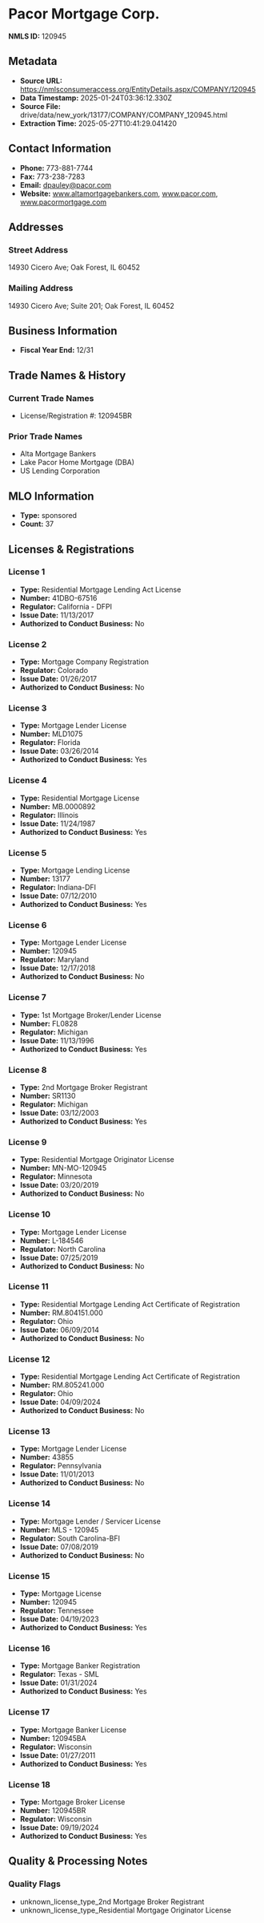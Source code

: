 # Pacor Mortgage Corp.

**NMLS ID:** 120945

## Metadata
- **Source URL:** https://nmlsconsumeraccess.org/EntityDetails.aspx/COMPANY/120945
- **Data Timestamp:** 2025-01-24T03:36:12.330Z
- **Source File:** drive/data/new_york/13177/COMPANY/COMPANY_120945.html
- **Extraction Time:** 2025-05-27T10:41:29.041420

## Contact Information
- **Phone:** 773-881-7744
- **Fax:** 773-238-7283
- **Email:** dpauley@pacor.com
- **Website:** www.altamortgagebankers.com, www.pacor.com, www.pacormortgage.com

## Addresses
### Street Address
14930 Cicero Ave; Oak Forest, IL 60452

### Mailing Address
14930 Cicero Ave; Suite 201; Oak Forest, IL 60452

## Business Information
- **Fiscal Year End:** 12/31

## Trade Names & History
### Current Trade Names
- License/Registration #: 120945BR

### Prior Trade Names
- Alta Mortgage Bankers
- Lake Pacor Home Mortgage (DBA)
- US Lending Corporation

## MLO Information
- **Type:** sponsored
- **Count:** 37

## Licenses & Registrations

### License 1
- **Type:** Residential Mortgage Lending Act License
- **Number:** 41DBO-67516
- **Regulator:** California - DFPI
- **Issue Date:** 11/13/2017
- **Authorized to Conduct Business:** No

### License 2
- **Type:** Mortgage Company Registration
- **Regulator:** Colorado
- **Issue Date:** 01/26/2017
- **Authorized to Conduct Business:** No

### License 3
- **Type:** Mortgage Lender License
- **Number:** MLD1075
- **Regulator:** Florida
- **Issue Date:** 03/26/2014
- **Authorized to Conduct Business:** Yes

### License 4
- **Type:** Residential Mortgage License
- **Number:** MB.0000892
- **Regulator:** Illinois
- **Issue Date:** 11/24/1987
- **Authorized to Conduct Business:** Yes

### License 5
- **Type:** Mortgage Lending License
- **Number:** 13177
- **Regulator:** Indiana-DFI
- **Issue Date:** 07/12/2010
- **Authorized to Conduct Business:** Yes

### License 6
- **Type:** Mortgage Lender License
- **Number:** 120945
- **Regulator:** Maryland
- **Issue Date:** 12/17/2018
- **Authorized to Conduct Business:** No

### License 7
- **Type:** 1st Mortgage Broker/Lender License
- **Number:** FL0828
- **Regulator:** Michigan
- **Issue Date:** 11/13/1996
- **Authorized to Conduct Business:** Yes

### License 8
- **Type:** 2nd Mortgage Broker Registrant
- **Number:** SR1130
- **Regulator:** Michigan
- **Issue Date:** 03/12/2003
- **Authorized to Conduct Business:** Yes

### License 9
- **Type:** Residential Mortgage Originator License
- **Number:** MN-MO-120945
- **Regulator:** Minnesota
- **Issue Date:** 03/20/2019
- **Authorized to Conduct Business:** No

### License 10
- **Type:** Mortgage Lender License
- **Number:** L-184546
- **Regulator:** North Carolina
- **Issue Date:** 07/25/2019
- **Authorized to Conduct Business:** No

### License 11
- **Type:** Residential Mortgage Lending Act Certificate of Registration
- **Number:** RM.804151.000
- **Regulator:** Ohio
- **Issue Date:** 06/09/2014
- **Authorized to Conduct Business:** No

### License 12
- **Type:** Residential Mortgage Lending Act Certificate of Registration
- **Number:** RM.805241.000
- **Regulator:** Ohio
- **Issue Date:** 04/09/2024
- **Authorized to Conduct Business:** No

### License 13
- **Type:** Mortgage Lender License
- **Number:** 43855
- **Regulator:** Pennsylvania
- **Issue Date:** 11/01/2013
- **Authorized to Conduct Business:** No

### License 14
- **Type:** Mortgage Lender / Servicer License
- **Number:** MLS - 120945
- **Regulator:** South Carolina-BFI
- **Issue Date:** 07/08/2019
- **Authorized to Conduct Business:** No

### License 15
- **Type:** Mortgage License
- **Number:** 120945
- **Regulator:** Tennessee
- **Issue Date:** 04/19/2023
- **Authorized to Conduct Business:** Yes

### License 16
- **Type:** Mortgage Banker Registration
- **Regulator:** Texas - SML
- **Issue Date:** 01/31/2024
- **Authorized to Conduct Business:** Yes

### License 17
- **Type:** Mortgage Banker License
- **Number:** 120945BA
- **Regulator:** Wisconsin
- **Issue Date:** 01/27/2011
- **Authorized to Conduct Business:** Yes

### License 18
- **Type:** Mortgage Broker License
- **Number:** 120945BR
- **Regulator:** Wisconsin
- **Issue Date:** 09/19/2024
- **Authorized to Conduct Business:** Yes

## Quality & Processing Notes
### Quality Flags
- unknown_license_type_2nd Mortgage Broker Registrant
- unknown_license_type_Residential Mortgage Originator License
